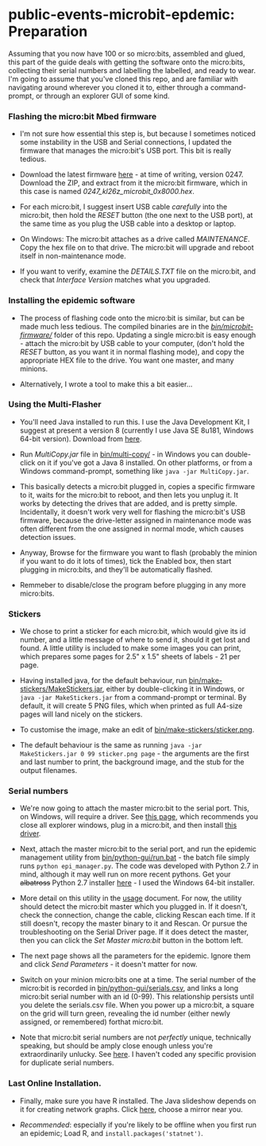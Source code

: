 # public-events-microbit-epdemic: Preparation

Assuming that you now have 100 or so micro:bits, assembled and glued,
this part of the guide deals with getting the software onto the 
micro:bits, collecting their serial numbers and labelling the 
labelled, and ready to wear. I'm going to assume that you've
cloned this repo, and are familiar with navigating around wherever
you cloned it to, either through a command-prompt, or through an
explorer GUI of some kind.

### Flashing the micro:bit Mbed firmware

* I'm not sure how essential this step is, but because I sometimes
noticed some instability in the USB and Serial connections, I
updated the firmware that manages the micro:bit's USB port. This bit is really tedious.

* Download the latest firmware [here](https://github.com/ARMmbed/DAPLink/releases) -
at time of writing, version 0247. Download the ZIP, and extract from it the
micro:bit firmware, which in this case is named _0247_kl26z_microbit_0x8000.hex_.

* For each micro:bit, I suggest insert USB cable _carefully_ into the
micro:bit, then hold the _RESET_ button (the one next to the USB port), at the same
time as you plug the USB cable into a desktop or laptop. 
* On Windows: The micro:bit attaches as a drive called _MAINTENANCE_. Copy the hex file on to that drive. 
The micro:bit will upgrade and reboot itself in non-maintenance mode.
* If you want to verify, examine the _DETAILS.TXT_ file on the micro:bit, and check
that _Interface Version_ matches what you upgraded.

### Installing the epidemic software

* The process of flashing code onto the micro:bit is similar, but can be made
much less tedious. The compiled binaries are in the [_bin/microbit-firmware/_](../bin/microbit-firmware/) folder of
this repo. Updating a single micro:bit is easy enough - attach the micro:bit by USB cable to
your computer, (don't hold the _RESET_ button, as you want it in normal flashing mode), and
copy the appropriate HEX file to the drive. You want one master, and many minions. 

* Alternatively, I wrote a tool to make this a bit easier...

### Using the Multi-Flasher

* You'll need Java installed to run this. I use the Java Development Kit, I suggest at
present a version 8 (currently I use Java SE 8u181, Windows 64-bit version). Download
from [here](http://www.oracle.com/technetwork/java/javase/downloads/index.html). 

* Run _MultiCopy.jar_ file in [bin/multi-copy/](../bin/multi-copy/) - in Windows you can double-click on it
if you've got a Java 8 installed. On other platforms, or from a Windows
command-prompt, something like `java -jar MultiCopy.jar`.

* This basically detects a micro:bit plugged in, copies a specific firmware to it, waits
for the micro:bit to reboot, and then lets you unplug it. It works by detecting the drives
that are added, and is pretty simple. Incidentally, it doesn't work very well for flashing
the micro:bit's USB firmware, because the drive-letter assigned in maintenance mode was
often different from the one assigned in normal mode, which causes detection issues.

* Anyway, Browse for the firmware you want to flash (probably the minion if you want
to do it lots of times), tick the Enabled box, then start plugging in micro:bits, and
they'll be automatically flashed.

* Remmeber to disable/close the program before plugging in any more micro:bits.

### Stickers

* We chose to print a sticker for each micro:bit, which would give its id number, and
a little message of where to send it, should it get lost and found. A little utility is
included to make some images you can print, which prepares some pages for 2.5" x 1.5" sheets
of labels - 21 per page.

* Having installed java, for the default behaviour, run [bin/make-stickers/MakeStickers.jar](../bin/make-stickers/),
either by double-clicking it in Windows, or `java -jar MakeStickers.jar` from a command-prompt
or terminal. By default, it will create 5 PNG files, which when printed as full A4-size pages
will land nicely on the stickers.

* To customise the image, make an edit of [bin/make-stickers/sticker.png](../bin/make-stickers/sticker.png).

* The default behaviour is the same as running `java -jar MakeStickers.jar 0 99 sticker.png page` - the arguments are
the first and last number to print, the background image, and the stub for the output filenames.

### Serial numbers

* We're now going to attach the master micro:bit to the serial port. This, on Windows, will require a driver.
See [this page](https://os.mbed.com/handbook/Windows-serial-configuration), which recommends you close all explorer windows,
plug in a micro:bit, and then install [this driver](https://os.mbed.com/media/downloads/drivers/mbedWinSerial_16466.exe).

* Next, attach the master micro:bit to the serial port, and run the epidemic management 
utility from [bin/python-gui/run.bat](../bin/python-gui) - the batch file simply runs
`python epi_manager.py`. The code was developed with Python 2.7 in mind, although it
may well run on more recent pythons. Get your ~~albatross~~ Python 2.7 installer [here](https://www.python.org/downloads/release/python-2715/) - 
I used the Windows 64-bit installer.

* More detail on this utility in the [usage](USE.md) document. For now, the utility should
detect the micro:bit master which you plugged in. If it doesn't, check the connection, change the cable,
clicking Rescan each time. If it still doesn't, recopy the master binary to it and Rescan. Or pursue the
troubleshooting on the Serial Driver page. If it does detect the master, then you can 
click the _Set Master micro:bit_ button in the bottom left.

* The next page shows all the parameters for the epidemic. Ignore them and click _Send Parameters_ - it doesn't
matter for now.

* Switch on your minion micro:bits one at a time. The serial number of the micro:bit is recorded in [bin/python-gui/serials.csv](../bin/python-gui/serials.csv), and
links a long micro:bit serial number with an id (0-99). This relationship persists until you delete the serials.csv file. When you power up a micro:bit, a square
on the grid will turn green, revealing the id number (either newly assigned, or remembered) forthat micro:bit.

* Note that micro:bit serial numbers are not *perfectly* unique, technically speaking, but should be amply close enough unless you're
extraordinarily unlucky. See [here](https://support.microbit.org/support/solutions/articles/19000070728-how-to-read-the-device-serial-number). 
I haven't coded any specific provision for duplicate serial numbers.

### Last Online Installation.

* Finally, make sure you have R installed. The Java slideshow depends on it for creating network graphs. Click [here](https://cran.r-project.org/mirrors.html), 
choose a mirror near you.

* _Recommended_: especially if you're likely to be offline when you first run an epidemic; Load R, and `install.packages('statnet')`.
